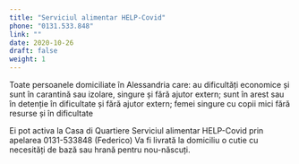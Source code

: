```yaml
---
title: "Serviciul alimentar HELP-Covid"
phone: "0131.533.848"
link: ""
date: 2020-10-26
draft: false
weight: 1
---
```


Toate persoanele domiciliate în Alessandria care: au dificultăți economice și sunt în carantină sau izolare, singure și fără ajutor extern; sunt în arest sau în detenție în dificultate și fără ajutor extern; femei singure cu copii mici fără resurse și în dificultate

Ei pot activa la Casa di Quartiere Serviciul alimentar HELP-Covid prin apelarea 0131-533848 (Federico)
Va fi livrată la domiciliu o cutie cu necesități de bază sau hrană pentru nou-născuți.
